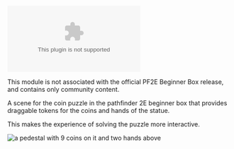 ![the latest version zip](https://img.shields.io/github/downloads/MarkPearce/beginner-box-coin-puzzle/latest/beginner-box-coin-puzzle.zip)

This module is not associated with the official PF2E Beginner Box release, and contains only community content. 

A scene for the coin puzzle in the pathfinder 2E beginner box that provides draggable tokens for the coins and hands of the statue.

This makes the experience of solving the puzzle more interactive.

![a pedestal with 9 coins on it and two hands above](https://i.imgur.com/WLaqBUg.png)
